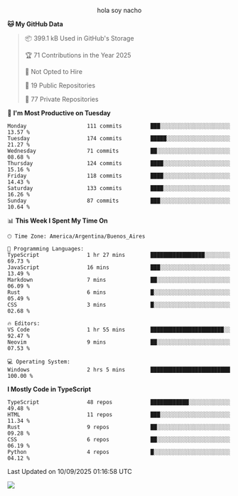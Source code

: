 <p align="center">hola soy nacho</p>

<!--START_SECTION:waka-->
**🐱 My GitHub Data** 

> 📦 399.1 kB Used in GitHub's Storage 
 > 
> 🏆 71 Contributions in the Year 2025
 > 
> 🚫 Not Opted to Hire
 > 
> 📜 19 Public Repositories 
 > 
> 🔑 77 Private Repositories 
 > 
📅 **I'm Most Productive on Tuesday** 

```text
Monday                   111 commits         ███░░░░░░░░░░░░░░░░░░░░░░   13.57 % 
Tuesday                  174 commits         █████░░░░░░░░░░░░░░░░░░░░   21.27 % 
Wednesday                71 commits          ██░░░░░░░░░░░░░░░░░░░░░░░   08.68 % 
Thursday                 124 commits         ████░░░░░░░░░░░░░░░░░░░░░   15.16 % 
Friday                   118 commits         ████░░░░░░░░░░░░░░░░░░░░░   14.43 % 
Saturday                 133 commits         ████░░░░░░░░░░░░░░░░░░░░░   16.26 % 
Sunday                   87 commits          ███░░░░░░░░░░░░░░░░░░░░░░   10.64 % 
```


📊 **This Week I Spent My Time On** 

```text
🕑︎ Time Zone: America/Argentina/Buenos_Aires

💬 Programming Languages: 
TypeScript               1 hr 27 mins        █████████████████░░░░░░░░   69.73 % 
JavaScript               16 mins             ███░░░░░░░░░░░░░░░░░░░░░░   13.49 % 
Markdown                 7 mins              ██░░░░░░░░░░░░░░░░░░░░░░░   06.09 % 
Rust                     6 mins              █░░░░░░░░░░░░░░░░░░░░░░░░   05.49 % 
CSS                      3 mins              █░░░░░░░░░░░░░░░░░░░░░░░░   02.68 % 

🔥 Editors: 
VS Code                  1 hr 55 mins        ███████████████████████░░   92.47 % 
Neovim                   9 mins              ██░░░░░░░░░░░░░░░░░░░░░░░   07.53 % 

💻 Operating System: 
Windows                  2 hrs 5 mins        █████████████████████████   100.00 % 
```

**I Mostly Code in TypeScript** 

```text
TypeScript               48 repos            ████████████░░░░░░░░░░░░░   49.48 % 
HTML                     11 repos            ███░░░░░░░░░░░░░░░░░░░░░░   11.34 % 
Rust                     9 repos             ██░░░░░░░░░░░░░░░░░░░░░░░   09.28 % 
CSS                      6 repos             ██░░░░░░░░░░░░░░░░░░░░░░░   06.19 % 
Python                   4 repos             █░░░░░░░░░░░░░░░░░░░░░░░░   04.12 % 
```




 Last Updated on 10/09/2025 01:16:58 UTC
<!--END_SECTION:waka-->

![](http://moe-counter.es3n1n.eu/get/@nachoofg?name=nachoofg&theme=asoul&padding=7&offset=0&align=center&scale=1&pixelated=1&darkmode=auto)
